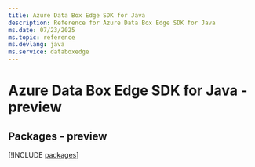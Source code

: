 ```yaml
---
title: Azure Data Box Edge SDK for Java
description: Reference for Azure Data Box Edge SDK for Java
ms.date: 07/23/2025
ms.topic: reference
ms.devlang: java
ms.service: databoxedge
---
```

# Azure Data Box Edge SDK for Java - preview
## Packages - preview
[!INCLUDE [packages](data-box-edge-index.md)]